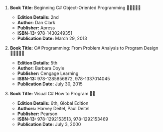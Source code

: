 1. **Book Title:** Beginning C# Object-Oriented Programming 🚨🚨🚨🚨🚨
   - **Edition Details:** 2nd
   - **Author:** Dan Clark
   - **Publisher:** Apress
   - **ISBN-13:** 978-1430249351
   - **Publication Date:** March 29, 2013

2. **Book Title:** C# Programming: From Problem Analysis to Program Design 🚨🚨🚨🚨🚨
   - **Edition Details:** 5th
   - **Author:** Barbara Doyle
   - **Publisher:** Cengage Learning
   - **ISBN-13:** 978-1285856872, 978-1337014045
   - **Publication Date:** July 30, 2015

3. **Book Title:** Visual C# How to Program 📒🔐
   - **Edition Details:** 6th, Global Edition
   - **Authors:** Harvey Deitel, Paul Deitel
   - **Publisher:** Pearson
   - **ISBN-13:** 978-1292153513, 978-1292153469
   - **Publication Date:** July 3, 2000
